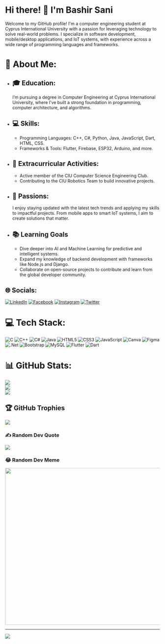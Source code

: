 # Hi there! 👋 I'm Bashir Sani
Welcome to my GitHub profile! I'm a computer engineering student at Cyprus International University with a passion for leveraging technology to solve real-world problems. I specialize in software development, mobile/desktop applications, and IoT systems, with experience across a wide range of programming languages and frameworks.

# 💫 About Me:
- ## 🎓 Education:
  I’m pursuing a degree in Computer Engineering at Cyprus International University, where I’ve built a strong foundation in programming, computer architecture, and algorithms.

- ## 💻 Skills:
  - Programming Languages: C++, C#, Python, Java, JavaScript, Dart, HTML, CSS.
  - Frameworks & Tools: Flutter, Firebase, ESP32, Arduino, and more.


- ## 🤖 Extracurricular Activities:
  - Active member of the CIU Computer Science Engineering Club.
  - Contributing to the CIU Robotics Team to build innovative projects.
  
- ## 🌟 Passions:
  I enjoy staying updated with the latest tech trends and applying my skills to impactful projects. From mobile apps to smart IoT systems, I aim to create solutions that matter.

- ## 📚 Learning Goals
  - Dive deeper into AI and Machine Learning for predictive and intelligent systems.
  - Expand my knowledge of backend development with frameworks like Node.js and Django.
  - Collaborate on open-source projects to contribute and learn from the global developer community.

## 🌐 Socials:
[![LinkedIn](https://img.shields.io/badge/Linkedin-%231877F2.svg?logo=LinkedIn&logoColor=white)](www.linkedin.com/in/alajeebash) [![Facebook](https://img.shields.io/badge/Facebook-%231877F2.svg?logo=Facebook&logoColor=white)](https://facebook.com/alajiibash) [![Instagram](https://img.shields.io/badge/Instagram-%23E4405F.svg?logo=Instagram&logoColor=white)](https://instagram.com/alaji_bash_) [![Twitter](https://img.shields.io/badge/Twitter-%231DA1F2.svg?logo=Twitter&logoColor=white)](https://twitter.com/Alaji_Bash) 

# 💻 Tech Stack:
![C](https://img.shields.io/badge/c-%2300599C.svg?style=for-the-badge&logo=c&logoColor=white) ![C++](https://img.shields.io/badge/c++-%2300599C.svg?style=for-the-badge&logo=c%2B%2B&logoColor=white) ![C#](https://img.shields.io/badge/c%23-%23239120.svg?style=for-the-badge&logo=c-sharp&logoColor=white) ![Java](https://img.shields.io/badge/java-%23ED8B00.svg?style=for-the-badge&logo=java&logoColor=white) ![HTML5](https://img.shields.io/badge/html5-%23E34F26.svg?style=for-the-badge&logo=html5&logoColor=white) ![CSS3](https://img.shields.io/badge/css3-%231572B6.svg?style=for-the-badge&logo=css3&logoColor=white) ![JavaScript](https://img.shields.io/badge/javascript-%23323330.svg?style=for-the-badge&logo=javascript&logoColor=%23F7DF1E) ![Canva](https://img.shields.io/badge/Canva-%2300C4CC.svg?style=for-the-badge&logo=Canva&logoColor=white) 	![Figma](https://img.shields.io/badge/figma-%23F24E1E.svg?style=for-the-badge&logo=figma&logoColor=white) ![.Net](https://img.shields.io/badge/.NET-5C2D91?style=for-the-badge&logo=.net&logoColor=white) ![Bootstrap](https://img.shields.io/badge/bootstrap-%23563D7C.svg?style=for-the-badge&logo=bootstrap&logoColor=white) ![MySQL](https://img.shields.io/badge/mysql-%2300f.svg?style=for-the-badge&logo=mysql&logoColor=white)  ![Flutter](https://img.shields.io/badge/flutter-2.10.5-green.svg?style=for-the-badge&logo=flutter&logoColor=white)  ![Dart](https://img.shields.io/badge/Dart-3.5-green.svg?style=for-the-badge&logo=dart&logoColor=blue)



# 📊 GitHub Stats:
![](https://github-readme-stats.vercel.app/api?username=AlajeBash&theme=dark&hide_border=false&include_all_commits=false&count_private=false)<br/>
![](https://github-readme-streak-stats.herokuapp.com/?user=AlajeBash&theme=dark&hide_border=false)<br/>
![](https://github-readme-stats.vercel.app/api/top-langs/?username=AlajeBash&theme=dark&hide_border=false&include_all_commits=false&count_private=false&layout=compact)

## 🏆 GitHub Trophies
![](https://github-profile-trophy.vercel.app/?username=AlajeBash&theme=radical&no-frame=false&no-bg=false&margin-w=4)

### ✍️ Random Dev Quote
![](https://quotes-github-readme.vercel.app/api?type=horizontal&theme=tokyonight)

### 😂 Random Dev Meme
<img src="https://random-memer.herokuapp.com/" width="512px"/>

---
<!-- ![](https://visitcount.itsvg.in/api?id=AlajeBash&icon=0&color=0)](https://visitcount.itsvg.in) -->

<!-- Proudly created with GPRM ( https://gprm.itsvg.in ) -->

<!--## Visit My LinkedIn Account
<script src="https://platform.linkedin.com/badges/js/profile.js" async defer type="text/javascript"></script>
<div class="badge-base LI-profile-badge" data-locale="en_US" data-size="medium" data-theme="dark" data-type="HORIZONTAL" data-vanity="alajeebash" data-version="v1"><a class="badge-base__link LI-simple-link" img src="https://cy.linkedin.com/in/alajeebash?trk=profile-badge">Bashir Sani</a></div>-->
              
<a href="https://visitcount.itsvg.in">
  <img src="https://visitcount.itsvg.in/api?id=Abba&label=Profile%20Views&color=12&icon=5&pretty=true" />
</a>
